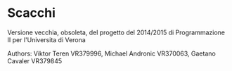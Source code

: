 # Scacchi

Versione vecchia, obsoleta, del progetto del 2014/2015 di Programmazione II per l'Universita di Verona

Authors: Viktor Teren VR379996, Michael Andronic VR370063, Gaetano Cavaler VR379845
